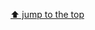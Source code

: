 [⬆ jump to the top](https://discord.com/channels/219557939466338304/1200459756222029985/1200459759090937856)